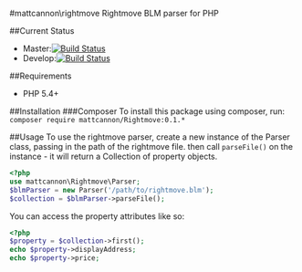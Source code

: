 #mattcannon\rightmove
Rightmove BLM parser for PHP

##Current Status
* Master:[![Build Status](https://travis-ci.org/mattcannon/rightmove.svg?branch=master)](https://travis-ci.org/mattcannon/rightmove)
* Develop:[![Build Status](https://travis-ci.org/mattcannon/rightmove.svg?branch=develop)](https://travis-ci.org/mattcannon/rightmove)

##Requirements
* PHP 5.4+

##Installation
###Composer
To install this package using composer, run:
```composer require mattcannon/Rightmove:0.1.*```

##Usage
To use the rightmove parser, create a new instance of the Parser class, passing in the path of the rightmove file.
then call `parseFile()` on the instance - it will return a Collection of property objects.
```php 
<?php
use mattcannon\Rightmove\Parser;
$blmParser = new Parser('/path/to/rightmove.blm');
$collection = $blmParser->parseFile();
```

You can access the property attributes like so:

```php
<?php
$property = $collection->first();
echo $property->displayAddress;
echo $property->price;
```